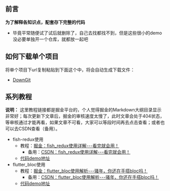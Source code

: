 ## 前言

**为了解释各知识点，配套存下完整的代码**

- 毕竟平常随便试了试后就删除了，自己去找都找不到，但是这些很小的demo没必要单独开一个仓库，就都放一起吧

## 如何下载单个项目

将单个项目下url复制粘贴到下面这个中，将会自动生成下载文件：

- [DownGit](https://minhaskamal.github.io/DownGit/#/home)

## 系列教程

**说明：** 这里教程链接都是掘金平台的，个人觉得掘金的Markdown大纲目录显示非常好；每次更新下文章后，掘金的审核速度太慢了，此时文章会处于404状态，等审核通过才能再看，如果文章不可看，大家可以等段时间再去点击查看；或者也可以去CSDN查看（备用）。

- fish-redux使用
  - 教程：[掘金：fish_redux使用详解---看完就会用！](https://juejin.im/post/6860029460524040199)
    - 备用：[CSDN：fish_redux使用详解---看完就会用！](https://blog.csdn.net/CNAD666/article/details/107963034)
  - [代码demo地址](https://github.com/CNAD666/ExampleCode/tree/master/Flutter/fish_redux_demo)
- flutter_bloc使用
  - 教程：[掘金：flutter_bloc使用解析---骚年，你还在手搭bloc吗！](https://juejin.im/post/6856268776510504968)
    - 备用：[CSDN：flutter_bloc使用解析---骚年，你还在手搭bloc吗！](https://blog.csdn.net/CNAD666/article/details/107744163)
  - [代码demo地址](https://github.com/CNAD666/book_web_manage)
